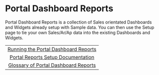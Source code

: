 # Portal Dashboard Reports

Portal Dashboard Reports is a collection of Sales orientated Dashboards and Widgets already setup with Sample data.  You can then use the Setup page to tie your own Sales/Ar/Ap data into the existing Dashboards and Widgets.

|     |
| :-: |
| [Running the Portal Dashboard Reports](./running-portal-dashboard-reports/README.md) |
| [Portal Reports Setup Documentation](./portal-reports-setup-documentation/README.md) |
| [Glossary of Portal Dashboard Reports](./glossary-of-portal-dashboard-reports/README.md) |



<PageFooter />
